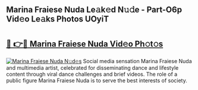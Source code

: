 ## Marina Fraiese Nuda Le𝚊k𝚎d N𝚞𝚍e - Part-O6p Vid𝚎o Le𝚊ks Photos UOyiT

# <h2><a href="http://fbf9moq.evod.top/?m=Marina+Fraiese+Nuda">🔗 👉🔴 Marina Fraiese Nuda Vid𝚎o Ph𝚘t𝚘s</a></h2>

[![Marina Fraiese Nuda N𝚞d𝚎s](https://i.imgur.com/8V9OHl7.gif)](http://fbf9moq.evod.top/?m=Marina+Fraiese+Nuda)
Social media sensation Marina Fraiese Nuda and multimedia artist, celebrated for disseminating dance and lifestyle content through viral dance challenges and brief videos. The role of a public figure Marina Fraiese Nuda is to serve the best interests of society. 
